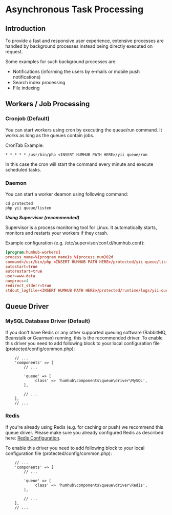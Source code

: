 Asynchronous Task Processing
============================

Introduction
------------

To provide a fast and responsive user experience, extensive processes are handled by background processes instead being directly executed on request. 

Some examples for such background processes are:

- Notifications (informing the users by e-mails or mobile push notifications) 
- Search index processing
- File indexing


Workers / Job Processing
------------------------

### Cronjob (Default)

You can start workers using cron by executing the queue/run command. It works as long as the queues contain jobs.

CronTab Example:

```
* * * * * /usr/bin/php <INSERT HUMHUB PATH HERE>/yii queue/run
```

In this case the cron will start the command every minute and execute scheduled tasks.


### Daemon 

You can start a worker deamon using following command:

```
cd protected
php yii queue/listen
```

***Using Supervisor (recommended)***

Supervisor is a process monitoring tool for Linux. It automatically starts, monitors and restarts your workers if they crash. 

Example configuration (e.g. /etc/supervisor/conf.d/humhub.conf):

```conf
[program:humhub-workers]
process_name=%(program_name)s_%(process_num)02d
command=/usr/bin/php <INSERT HUMHUB PATH HERE>/protected/yii queue/listen --verbose=1 --color=0
autostart=true
autorestart=true
user=www-data
numprocs=4
redirect_stderr=true
stdout_logfile=<INSERT HUMHUB PATH HERE>/protected/runtime/logs/yii-queue-worker.log
```




Queue Driver
------------

### MySQL Database Driver (Default)

If you don't have Redis or any other supported queuing software (RabbitMQ, Beanstalk or Gearman) running, this is the recommended driver.
To enable this driver you need to add following block to your local configuration file (protected/config/common.php):

```
    // ...
    'components' => [
        // ...

        'queue' => [
            'class' => 'humhub\components\queue\driver\MySQL',
        ],
        
        // ...
    ],
    // ...

```
### Redis 

If you're already using Redis (e.g. for caching or push) we recommend this queue driver.
Please make sure you already configured Redis as described here: [Redis Configuration](redis.md).

To enable this driver you need to add following block to your local configuration file (protected/config/common.php):

```
    // ...
    'components' => [
        // ...

        'queue' => [
            'class' => 'humhub\components\queue\driver\Redis',
        ],
        
        // ...
    ],
    // ...

```

